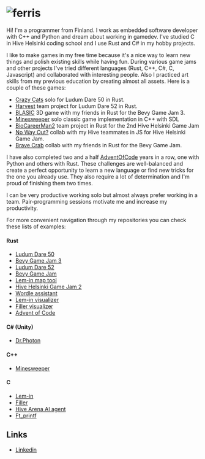# ![ferris](https://user-images.githubusercontent.com/7702253/164019339-a25339d7-262e-42b8-9d11-b9645d3ca934.gif)

Hi! I'm a programmer from Finland. I work as embedded software developer with C++ and Python and dream about working in gamedev. I've studied C in Hive Helsinki coding school and I use Rust and C# in my hobby projects.

I like to make games in my free time because it's a nice way to learn new things and polish existing skills while having fun. During various game jams and other projects I've tried different languages (Rust, C++, C#, C, Javascript) and collaborated with interesting people. Also I practiced art skills from my previous education by creating almost all assets. Here is a couple of these games:

- [Crazy Cats](https://github.com/ladymarengo/ludum-dare-50) solo for Ludum Dare 50 in Rust.
- [Harvest](https://github.com/samoylovfp/ludum_52_harvest) team project for Ludum Dare 52 in Rust.
- [BLASIC](https://github.com/samoylovfp/bevy-jam-3/) 3D game with my friends in Rust for the Bevy Game Jam 3.
- [Minesweeper](https://github.com/ladymarengo/minesweeper) solo classic game implementation in C++ with SDL
- [BioCareerMan2](https://github.com/ladymarengo/biocareerman-2) team project in Rust for the 2nd Hive Helsinki Game Jam
- [No Way Out?](https://github.com/IanGaplichnik/GameJam) collab with my Hive teammates in JS for Hive Helsinki Game Jam.
- [Brave Crab](https://github.com/ladymarengo/bevy-game-jam) collab with my friends in Rust for the Bevy Game Jam.

I have also completed two and a half [AdventOfCode](https://github.com/ladymarengo/advent-of-code) years in a row, one with Python and others with Rust. These challenges are well-balanced and create a perfect opportunity to learn a new language or find new tricks for the one you already use. They also require a lot of determination and I'm proud of finishing them two times.

I can be very productive working solo but almost always prefer working in a team. Pair-programming sessions motivate me and increase my productivity.

For more convenient navigation through my repositories you can check these lists of examples:

#### Rust
- [Ludum Dare 50](https://github.com/ladymarengo/ludum-dare-50)
- [Bevy Game Jam 3](https://github.com/samoylovfp/bevy-jam-3)
- [Ludum Dare 52](https://github.com/samoylovfp/ludum_52_harvest)
- [Bevy Game Jam](https://github.com/ladymarengo/bevy-game-jam)
- [Lem-in map tool](https://github.com/jmtuulos/Lem-in-beautymapper)
- [Hive Helsinki Game Jam 2](https://github.com/ladymarengo/biocareerman-2)
- [Wordle assistant](https://github.com/ladymarengo/rush-wordle)
- [Lem-in visualizer](https://github.com/ladymarengo/Lem-in)
- [Filler visualizer](https://github.com/ladymarengo/filler)
- [Advent of Code](https://github.com/ladymarengo/advent-of-code/tree/master/2021-rust)

#### C# (Unity)
- [Dr.Photon](https://github.com/ladymarengo/Dr.Photon)

#### C++
- [Minesweeper](https://github.com/ladymarengo/minesweeper)

#### C
- [Lem-in](https://github.com/ladymarengo/Lem-in)
- [Filler](https://github.com/ladymarengo/filler)
- [Hive Arena AI agent](https://github.com/teemu-hakala/hive-arena-team-aleph)
- [Ft_printf](https://github.com/ladymarengo/ft_printf)

## Links

- [Linkedin](https://www.linkedin.com/in/natalia-samoilova-fi/)
